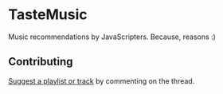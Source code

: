 TasteMusic
==========

Music recommendations by JavaScripters. Because, reasons :)

## Contributing

[Suggest a playlist or track](https://github.com/tastejs/TasteMusic/issues/1) by commenting on the thread.
